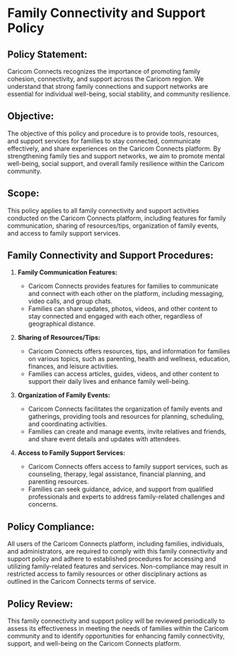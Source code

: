 # Family Connectivity and Support Policy

## Policy Statement:

Caricom Connects recognizes the importance of promoting family cohesion, connectivity, and support across the Caricom region. We understand that strong family connections and support networks are essential for individual well-being, social stability, and community resilience.

## Objective:

The objective of this policy and procedure is to provide tools, resources, and support services for families to stay connected, communicate effectively, and share experiences on the Caricom Connects platform. By strengthening family ties and support networks, we aim to promote mental well-being, social support, and overall family resilience within the Caricom community.

## Scope:

This policy applies to all family connectivity and support activities conducted on the Caricom Connects platform, including features for family communication, sharing of resources/tips, organization of family events, and access to family support services.

## Family Connectivity and Support Procedures:

1. **Family Communication Features:**

   - Caricom Connects provides features for families to communicate and connect with each other on the platform, including messaging, video calls, and group chats.
   - Families can share updates, photos, videos, and other content to stay connected and engaged with each other, regardless of geographical distance.

2. **Sharing of Resources/Tips:**

   - Caricom Connects offers resources, tips, and information for families on various topics, such as parenting, health and wellness, education, finances, and leisure activities.
   - Families can access articles, guides, videos, and other content to support their daily lives and enhance family well-being.

3. **Organization of Family Events:**

   - Caricom Connects facilitates the organization of family events and gatherings, providing tools and resources for planning, scheduling, and coordinating activities.
   - Families can create and manage events, invite relatives and friends, and share event details and updates with attendees.

4. **Access to Family Support Services:**
   - Caricom Connects offers access to family support services, such as counseling, therapy, legal assistance, financial planning, and parenting resources.
   - Families can seek guidance, advice, and support from qualified professionals and experts to address family-related challenges and concerns.

## Policy Compliance:

All users of the Caricom Connects platform, including families, individuals, and administrators, are required to comply with this family connectivity and support policy and adhere to established procedures for accessing and utilizing family-related features and services. Non-compliance may result in restricted access to family resources or other disciplinary actions as outlined in the Caricom Connects terms of service.

## Policy Review:

This family connectivity and support policy will be reviewed periodically to assess its effectiveness in meeting the needs of families within the Caricom community and to identify opportunities for enhancing family connectivity, support, and well-being on the Caricom Connects platform.
